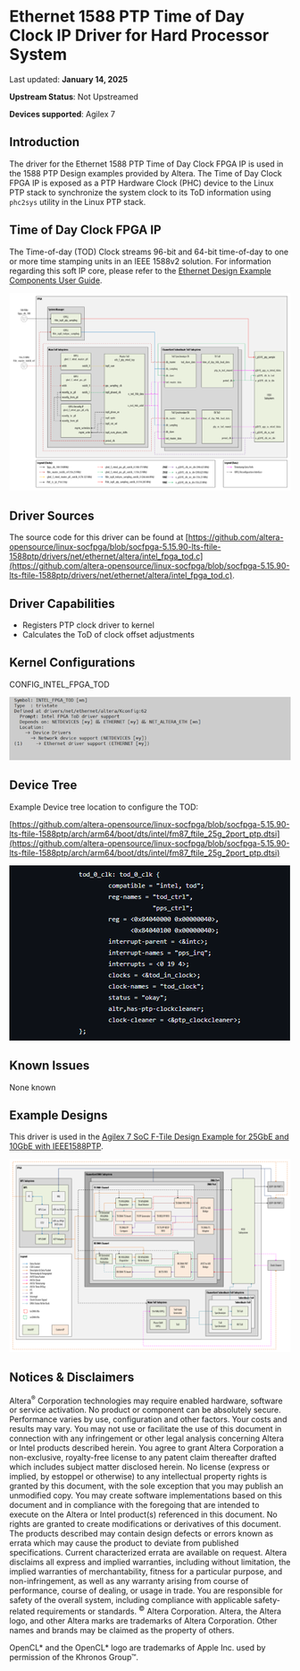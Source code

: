 # **Ethernet 1588 PTP Time of Day Clock IP Driver for Hard Processor System**

Last updated: **January 14, 2025** 

**Upstream Status**: Not Upstreamed

**Devices supported**: Agilex 7

## **Introduction**

The driver for the Ethernet 1588 PTP Time of Day Clock FPGA IP is used in the 1588 PTP Design examples provided by Altera. The Time of Day Clock FPGA IP is exposed as a PTP Hardware Clock (PHC) device to the Linux PTP stack to synchronize the system clock to its ToD information using `phc2sys` utility in the Linux PTP stack.

## **Time of Day Clock FPGA IP**

The Time-of-day (TOD) Clock streams 96-bit and 64-bit time-of-day to one or more time stamping units in an IEEE 1588v2 solution. For information regarding this soft IP core, please refer to the [Ethernet Design Example Components User Guide](https://www.intel.com/content/www/us/en/docs/programmable/683044/latest/time-of-day-clock.html).

![ptp_tod_high_level_block_diagram](images/ptp_tod_high_level_block_diagram.png)

## **Driver Sources**

The source code for this driver can be found at [https://github.com/altera-opensource/linux-socfpga/blob/socfpga-5.15.90-lts-ftile-1588ptp/drivers/net/ethernet/altera/intel_fpga_tod.c](https://github.com/altera-opensource/linux-socfpga/blob/socfpga-5.15.90-lts-ftile-1588ptp/drivers/net/ethernet/altera/intel_fpga_tod.c).

## **Driver Capabilities**

* Registers PTP clock driver to kernel
* Calculates the ToD of clock offset adjustments

## **Kernel Configurations**

CONFIG_INTEL_FPGA_TOD

![ptp_tod_config_path](images/ptp_tod_config_path.png)

## **Device Tree**

Example Device tree location to configure the TOD:

[https://github.com/altera-opensource/linux-socfpga/blob/socfpga-5.15.90-lts-ftile-1588ptp/arch/arm64/boot/dts/intel/fm87_ftile_25g_2port_ptp.dtsi](https://github.com/altera-opensource/linux-socfpga/blob/socfpga-5.15.90-lts-ftile-1588ptp/arch/arm64/boot/dts/intel/fm87_ftile_25g_2port_ptp.dtsi)

![ptp_tod_device_tree](images/ptp_tod_device_tree.png)

## **Known Issues**

None known

## **Example Designs**

This driver is used in the [Agilex 7 SoC F-Tile Design Example for 25GbE and 10GbE with IEEE1588PTP](https://www.rocketboards.org/foswiki/Projects/Agilex7SoCFTileDesignExampleWithIEEE1588PTP25GE).

![f_tile_ptp_general_architecture](images/f_tile_ptp_general_architecture.png)


## Notices & Disclaimers

Altera<sup>&reg;</sup> Corporation technologies may require enabled hardware, software or service activation.
No product or component can be absolutely secure. 
Performance varies by use, configuration and other factors.
Your costs and results may vary. 
You may not use or facilitate the use of this document in connection with any infringement or other legal analysis concerning Altera or Intel products described herein. You agree to grant Altera Corporation a non-exclusive, royalty-free license to any patent claim thereafter drafted which includes subject matter disclosed herein.
No license (express or implied, by estoppel or otherwise) to any intellectual property rights is granted by this document, with the sole exception that you may publish an unmodified copy. You may create software implementations based on this document and in compliance with the foregoing that are intended to execute on the Altera or Intel product(s) referenced in this document. No rights are granted to create modifications or derivatives of this document.
The products described may contain design defects or errors known as errata which may cause the product to deviate from published specifications.  Current characterized errata are available on request.
Altera disclaims all express and implied warranties, including without limitation, the implied warranties of merchantability, fitness for a particular purpose, and non-infringement, as well as any warranty arising from course of performance, course of dealing, or usage in trade.
You are responsible for safety of the overall system, including compliance with applicable safety-related requirements or standards. 
<sup>&copy;</sup> Altera Corporation.  Altera, the Altera logo, and other Altera marks are trademarks of Altera Corporation.  Other names and brands may be claimed as the property of others. 

OpenCL* and the OpenCL* logo are trademarks of Apple Inc. used by permission of the Khronos Group™. 
